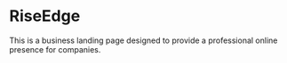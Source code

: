 # RiseEdge
This is a  business landing page designed to provide a professional online presence for companies.  
